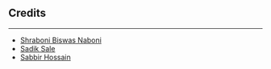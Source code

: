 ## **Credits**
____
- [Shraboni Biswas Naboni](https://github.com/Noboni2086)
- [Sadik Sale](https://github.com/Sadik1921)
- [Sabbir Hossain](https://github.com/sabbir45605)
